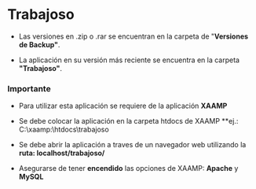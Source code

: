 # Trabajoso

* Las versiones en .zip o .rar se encuentran en la carpeta de "**Versiones de Backup"**.

* La aplicación en su versión más reciente se encuentra en la carpeta **"Trabajoso"**.

### Importante

* Para utilizar esta aplicación se requiere de la aplicación **XAAMP**

* Se debe colocar la aplicación en la carpeta htdocs de XAAMP **ej.: C:\xaamp:\htdocs\trabajoso

* Se debe abrir la aplicación a traves de un navegador web utilizando la **ruta: localhost/trabajoso/**

* Asegurarse de tener **encendido** las opciones de XAAMP: **Apache** y **MySQL**
